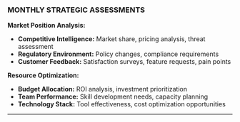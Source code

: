 ### MONTHLY STRATEGIC ASSESSMENTS

**Market Position Analysis:**

- **Competitive Intelligence:** Market share, pricing analysis, threat assessment
- **Regulatory Environment:** Policy changes, compliance requirements
- **Customer Feedback:** Satisfaction surveys, feature requests, pain points

**Resource Optimization:**

- **Budget Allocation:** ROI analysis, investment prioritization
- **Team Performance:** Skill development needs, capacity planning
- **Technology Stack:** Tool effectiveness, cost optimization opportunities

---
